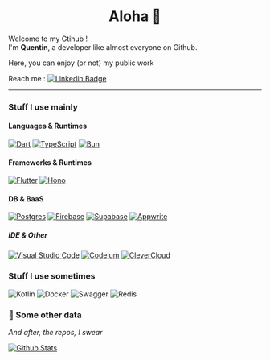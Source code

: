 <div align="center">
  <h1>
    Aloha 🌴
  </h1>
</div>
 Welcome to my Gtihub ! <br />
 I'm <b>Quentin</b>, a developer like almost everyone on Github. <br />
 
 Here, you can enjoy (or not) my public work

 
 Reach me : 
 [![Linkedin Badge](https://img.shields.io/badge/-Quentin-blue?style=flat&logo=Linkedin&logoColor=white&link=https://www.linkedin.com/in/quentin-klein/)](https://www.linkedin.com/in/quentin-klein/)
 
 -----
 
<div>
<h3>Stuff I use mainly</h3>
<h4>Languages & Runtimes</h4>

[![Dart](https://img.shields.io/badge/Dart-0175C2.svg?style=for-the-badge&logo=Dart&logoColor=white)](https://dart.dev)
[![TypeScript](https://img.shields.io/badge/Typescript-3178C6.svg?style=for-the-badge&logo=Typescript&logoColor=white)](https://www.typescriptlang.org/)
[![Bun](https://img.shields.io/badge/Bun-000000.svg?style=for-the-badge&logo=Bun&logoColor=white)](https://bun.sh/)

<h4>Frameworks & Runtimes</h4>
 
[![Flutter](https://img.shields.io/badge/Flutter-002E3B?style=for-the-badge&logo=Flutter&logoColor=#00DC82)](https://flutter.dev/)
[![Hono](https://img.shields.io/badge/Hono-E36002.svg?style=for-the-badge&logo=Hono&logoColor=white)](https://hono.dev/)

<h4>DB & BaaS</h4>

[![Postgres](https://img.shields.io/badge/PostgreSQL-4169E1.svg?style=for-the-badge&logo=postgresql&logoColor=white)](https://www.postgresql.org/)
[![Firebase](https://img.shields.io/badge/Firebase-FF9100?style=for-the-badge&logo=Firebase&logoColor=white)](https://firebase.google.com)
[![Supabase](https://img.shields.io/badge/Supabase-3FCF8E?style=for-the-badge&logo=supabase&logoColor=white)](https://supabase.com/)
[![Appwrite](https://img.shields.io/badge/Appwrite-FD366E?style=for-the-badge&logo=appwrite&logoColor=white)](https://appwrite.io/)

<h5> IDE & Other </h5>

[![Visual Studio Code](https://img.shields.io/badge/Visual%20Studio%20Code-0078d7.svg?style=for-the-badge&logo=visual-studio-code&logoColor=white)]()
[![Codeium](https://img.shields.io/badge/Codeium-09B6A2?style=for-the-badge&logo=Codeium&logoColor=white)](https://codeium.com/)
[![CleverCloud](https://img.shields.io/badge/clevercloud-171C36?style=for-the-badge&logo=clevercloud&logoColor=white)](https://clever-cloud.com/)

</div>

 <div>
  <h3>Stuff I use sometimes</h3>

 ![Kotlin](https://img.shields.io/badge/kotlin-7F52FF.svg?style=for-the-badge&logo=kotlin&logoColor=white)
 ![Docker](https://img.shields.io/badge/docker-2496ED.svg?style=for-the-badge&logo=docker&logoColor=white)
 ![Swagger](https://img.shields.io/badge/Swagger-85EA2D?style=for-the-badge&logo=Swagger&logoColor=white)
 ![Redis](https://img.shields.io/badge/redis-FF4438.svg?style=for-the-badge&logo=Redis&logoColor=white)
 
</div>
 
 ### 👀 Some other data

 <i>And after, the repos, I swear</i>

[![Github Stats](https://github-readme-stats.vercel.app/api?username=quentin7b&show_icons=true&theme=highcontrast&showAnimations=false)]((https://github.com/anuraghazra/github-readme-stats)) 


